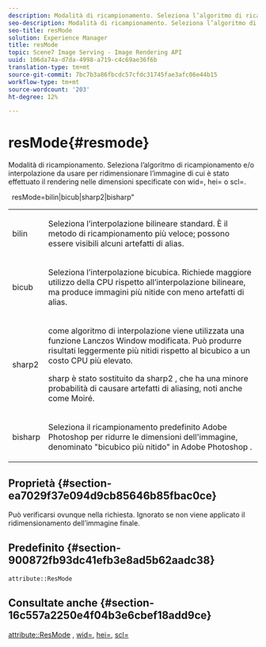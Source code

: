 ```yaml
---
description: Modalità di ricampionamento. Seleziona l’algoritmo di ricampionamento e/o interpolazione da usare per ridimensionare l’immagine di cui è stato effettuato il rendering nelle dimensioni specificate con wid=, hei= o scl=.
seo-description: Modalità di ricampionamento. Seleziona l’algoritmo di ricampionamento e/o interpolazione da usare per ridimensionare l’immagine di cui è stato effettuato il rendering nelle dimensioni specificate con wid=, hei= o scl=.
seo-title: resMode
solution: Experience Manager
title: resMode
topic: Scene7 Image Serving - Image Rendering API
uuid: 106da74a-d7da-4998-a719-c4c69ae36f6b
translation-type: tm+mt
source-git-commit: 7bc7b3a86fbcdc57cfdc31745fae3afc06e44b15
workflow-type: tm+mt
source-wordcount: '203'
ht-degree: 12%

---
```



# resMode{#resmode}

Modalità di ricampionamento. Seleziona l’algoritmo di ricampionamento e/o interpolazione da usare per ridimensionare l’immagine di cui è stato effettuato il rendering nelle dimensioni specificate con wid=, hei= o scl=.

` `resMode=bilin|bicub|sharp2|bisharp&quot;

<table id="table_AF954C101B30473FAFE9930C7B694305"> 
 <tbody> 
  <tr> 
   <td colname="col1"> <p> <span class="+ topic/ph pr-d/codeph codeph"> bilin  </span> </p> </td> 
   <td colname="col2"> <p>Seleziona l’interpolazione bilineare standard. È il metodo di ricampionamento più veloce; possono essere visibili alcuni artefatti di alias. </p> </td> 
  </tr> 
  <tr> 
   <td colname="col1"> <p> <span class="+ topic/ph pr-d/codeph codeph"> bicub  </span> </p> </td> 
   <td colname="col2"> <p>Seleziona l’interpolazione bicubica. Richiede maggiore utilizzo della CPU rispetto all’interpolazione bilineare, ma produce immagini più nitide con meno artefatti di alias. </p> </td> 
  </tr> 
  <tr> 
   <td colname="col1"> <p> <span class="+ topic/ph pr-d/codeph codeph"> sharp2  </span> </p> </td> 
   <td colname="col2"> <p>come algoritmo di interpolazione viene utilizzata una funzione Lanczos Window modificata. Può produrre risultati leggermente più nitidi rispetto al bicubico a un costo CPU più elevato. </p> <p> <span class="codeph"> sharp  </span> è stato sostituito da  <span class="codeph"> sharp2  </span>, che ha una minore probabilità di causare artefatti di aliasing, noti anche come Moiré. </p> </td> 
  </tr> 
  <tr> 
   <td colname="col1"> <p> <span class="codeph"> bisharp  </span> </p> </td> 
   <td colname="col2"> <p>Seleziona il ricampionamento predefinito <span class="keyword">  Adobe Photoshop </span> per ridurre le dimensioni dell'immagine, denominato "bicubico più nitido" in <span class="keyword">  Adobe Photoshop </span>. </p> </td> 
  </tr> 
 </tbody> 
</table>

## Proprietà {#section-ea7029f37e094d9cb85646b85fbac0ce}

Può verificarsi ovunque nella richiesta. Ignorato se non viene applicato il ridimensionamento dell’immagine finale.

## Predefinito {#section-900872fb93dc41efb3e8ad5b62aadc38}

`attribute::ResMode`

## Consultate anche {#section-16c557a2250e4f04b3e6cbef18add9ce}

[attribute::ResMode](../../../../../ir-api/material-cat/image-rendering-api-ref/c-ir-material-catalog/c-ir-attributes-reference/r-ir-cat-resmode.md#reference-fdca7eb6d5104fdeae9d6ac42251db82) ,  [wid=](../../../../../ir-api/http-protocol/image-rendering-api-ref/c-ir-http-protocol-ref/c-ir-http-protocol-command-reference/r-ir-wid.md#reference-b7e691b0624941168c94b2749ae233ec),  [hei=](../../../../../ir-api/http-protocol/image-rendering-api-ref/c-ir-http-protocol-ref/c-ir-http-protocol-command-reference/r-ir-hei.md#reference-1c08f60365a94417a39867c09cac5478),  [scl=](../../../../../ir-api/http-protocol/image-rendering-api-ref/c-ir-http-protocol-ref/c-ir-http-protocol-command-reference/r-ir-scl.md#reference-b14b51a6cbe34f0bba42880540592f29)
